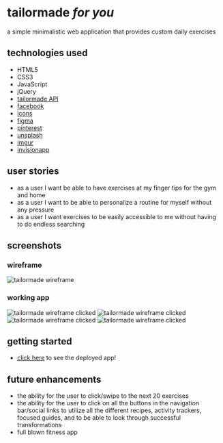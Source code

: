 # tailormade *for you* 

a simple minimalistic web application that provides custom daily exercises

## technologies used

* HTML5
* CSS3
* JavaScript
* jQuery
* [tailormade API]("https://wger.de/api/v2/exercise/")
* [facebook](https://www.facebook.com/weglowapp/photos/130141715577102)
* [icons](https://fontawesome.com/icons?d=gallery&p=2)
* [figma](https://www.figma.com/files/user/979381893432674988?fuid=979381893432674988)
* [pinterest](https://www.pinterest.com/)
* [unsplash](https://unsplash.com/)
* [imgur](https://imgur.com/)
* [invisionapp](https://www.invisionapp.com/inside-design/design-resources/do/)


## user stories
* as a user I want be able to have exercises at my finger tips for the gym and home
* as a user I want to be able to personalize a routine for myself without any pressure
* as a user I want exercises to be easily accessible to me without having to do endless searching

## screenshots
### wireframe
![tailormade wireframe](imgs/tailormadefinal.png)

### working app
![tailormade wireframe clicked](imgs/tailormadeweb.png)
![tailormade wireframe clicked](imgs/tailormademobile.png)
![tailormade wireframe clicked](imgs/tailormadewebtwo.png)
![tailormade wireframe clicked](imgs/tailormademobiletwo.png)

## getting started

* [click here](https://sherryjsph3.github.io/tailormade/) to see the deployed app!

## future enhancements
* the ability for the user to click/swipe to the next 20 exercises
* the ability for the user to click on all the buttons in the navigation bar/social links to utilize all the different recipes, activity trackers, focused guides, and to be able to look through successful transformations
* full blown fitness app





